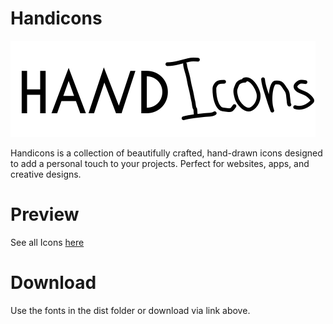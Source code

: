 # Handicons

![Handicons Logo](logo.svg)

Handicons is a collection of beautifully crafted, hand-drawn icons designed to add a personal touch to your projects. Perfect for websites, apps, and creative designs.

# Preview

See all Icons [here](https://matteopiatti.github.io/handicons/)

# Download

Use the fonts in the dist folder or download via link above.
